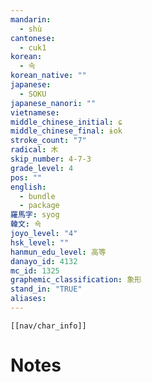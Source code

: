 ```yaml
---
mandarin:
  - shù
cantonese:
  - cuk1
korean:
  - 속
korean_native: ""
japanese:
  - SOKU
japanese_nanori: ""
vietnamese:
middle_chinese_initial: ɕ
middle_chinese_final: ɨok
stroke_count: "7"
radical: 木
skip_number: 4-7-3
grade_level: 4
pos: ""
english:
  - bundle
  - package
羅馬字: syog
韓文: 쇽
joyo_level: "4"
hsk_level: ""
hanmun_edu_level: 高等
danayo_id: 4132
mc_id: 1325
graphemic_classification: 象形
stand_in: "TRUE"
aliases:
---
```

```meta-bind-embed
[[nav/char_info]]
```

# Notes
